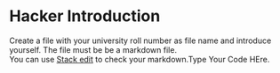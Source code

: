 # Hacker Introduction
Create a file with your university roll number as file name and introduce yourself. The file must be be a markdown file.<br>
You can use [Stack edit](https://stackedit.io/) to check your markdown.Type Your Code HEre.
